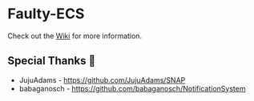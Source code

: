 # Faulty-ECS

Check out the [Wiki](https://github.com/FaultyFunctions/Faulty-ECS/wiki) for more information.

## Special Thanks 🙌
* JujuAdams - https://github.com/JujuAdams/SNAP
* babaganosch - https://github.com/babaganosch/NotificationSystem

